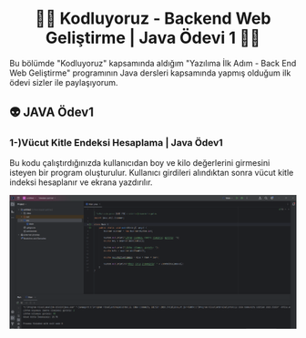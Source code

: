 <h1 align="center"> 🧙‍♂️ Kodluyoruz - Backend Web Geliştirme | Java Ödevi 1 🧙‍♂️ </h1>
Bu bölümde "Kodluyoruz" kapsamında aldığım "Yazılıma İlk Adım - Back End Web Geliştirme" programının Java dersleri kapsamında yapmış olduğum ilk ödevi sizler ile paylaşıyorum.

## 👽 JAVA Ödev1
<h3 align="left">1-)Vücut Kitle Endeksi Hesaplama | Java Ödev1</h3>

<p>Bu kodu çalıştırdığınızda kullanıcıdan boy ve kilo değerlerini girmesini isteyen bir program oluşturulur. Kullanıcı girdileri alındıktan sonra vücut kitle indeksi hesaplanır ve ekrana yazdırılır. </p>

<img src="https://github.com/StarLordBerke4/kodluyoruz-backend/blob/main/Java/%C3%96dev/V%C3%BCcut%20Kitle%20Endeksi%20Hesaplama/G%C3%B6rseller/Java%20%C3%96dev%201.png" />
